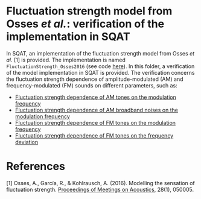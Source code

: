 # Fluctuation strength model from Osses *et al.*: verification of the implementation in SQAT
In SQAT, an implementation of the fluctuation strength model from Osses *et al.* [1] is provided. The implementation is named `FluctuationStrength_Osses2016` (see code [here](../../psychoacoustic_metrics/FluctuationStrength_Osses2016/FluctuationStrength_Osses2016.m)). In this folder, a verification of the model implementation in SQAT is provided. The verification concerns the fluctuation strength dependence of amplitude-modulated (AM) and frequency-modulated (FM) sounds on different parameters, such as:

- [Fluctuation strength dependence of AM tones on the modulation frequency](1_AM_tones_fmod)
- [Fluctuation strength dependence of AM broadband noises on the modulation frequency](2_AM_BBN_fmod)
- [Fluctuation strength dependence of FM tones on the modulation frequency](3_FM_tones_fmod)
- [Fluctuation strength dependence of FM tones on the frequency deviation](4_FM_tones_freq_dev)

# References
[1] Osses, A., García, R., & Kohlrausch, A. (2016). Modelling the sensation of fluctuation strength. [Proceedings of Meetings on Acoustics](https://doi.org/10.1121/2.0000410), 28(1), 050005.  

